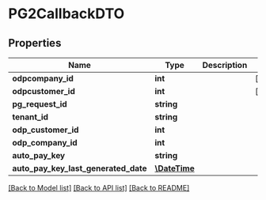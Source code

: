 # PG2CallbackDTO

## Properties
Name | Type | Description | Notes
------------ | ------------- | ------------- | -------------
**odpcompany_id** | **int** |  | [optional] 
**odpcustomer_id** | **int** |  | [optional] 
**pg_request_id** | **string** |  | 
**tenant_id** | **string** |  | 
**odp_customer_id** | **int** |  | 
**odp_company_id** | **int** |  | 
**auto_pay_key** | **string** |  | 
**auto_pay_key_last_generated_date** | [**\DateTime**](\DateTime.md) |  | 

[[Back to Model list]](../../README.md#documentation-for-models) [[Back to API list]](../../README.md#documentation-for-api-endpoints) [[Back to README]](../../README.md)

